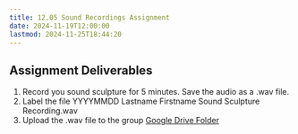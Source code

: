 ```yaml
---
title: 12.05 Sound Recordings Assignment
date: 2024-11-19T12:00:00
lastmod: 2024-11-25T18:44:20
---
```


## Assignment Deliverables

1. Record you sound sculpture for 5 minutes. Save the audio as a .wav file.
2. Label the file YYYYMMDD Lastname Firstname Sound Sculpture Recording.wav
3. Upload the .wav file to the group [Google Drive Folder](https://drive.google.com/drive/folders/1CKtKk6BA6-_2mzPoevWMn1ZUeF7PvY2M?usp=drive_link)
